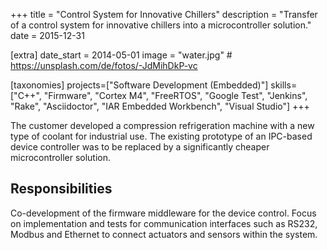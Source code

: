 +++
title = "Control System for Innovative Chillers"
description = "Transfer of a control system for innovative chillers into a microcontroller solution."
date = 2015-12-31

[extra]
date_start = 2014-05-01
image = "water.jpg" # https://unsplash.com/de/fotos/-JdMihDkP-vc

[taxonomies]
projects=["Software Development (Embedded)"]
skills=["C++", "Firmware", "Cortex M4", "FreeRTOS", "Google Test", "Jenkins", "Rake", "Asciidoctor", "IAR Embedded Workbench", "Visual Studio"]
+++

The customer developed a compression refrigeration machine with
a new type of coolant for industrial use. The existing prototype of
an IPC-based device controller was to be replaced by a significantly
cheaper microcontroller solution.

## Responsibilities

Co-development of the firmware middleware for the
device control. Focus on implementation and tests for communication
interfaces such as RS232, Modbus and Ethernet to connect actuators
and sensors within the system.